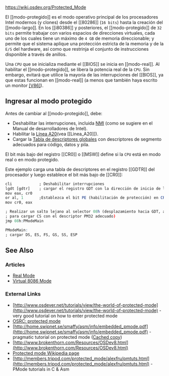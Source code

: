 https://wiki.osdev.org/Protected_Mode

El [[modo-protegido]] es el modo operativo principal de los procesadores Intel modernos (y clones) desde el [[80286]] (`16 bits`) hasta la creación del [[modo-largo]]. En los [[i80386]] y posteriores, el [[modo-protegido]] de `32 bits` permite trabajar con varios espacios de direcciones virtuales, cada uno de los cuales tiene un máximo de `4 GB` de memoria direccionable; y permite que el sistema aplique una protección estricta de la memoria y de la `E/S` del hardware, así como que restrinja el conjunto de instrucciones disponible a través de anillos.

Una `CPU` que se inicializa mediante el [[BIOS]] se inicia en [[modo-real]]. Al habilitar el [[modo-protegido]], se libera la potencia real de la `CPU`. Sin embargo, evitará que utilice la mayoría de las interrupciones del [[BIOS]], ya que estas funcionan en [[modo-real]] (a menos que también haya escrito un monitor [[V86]]([[modo-virtual-8086]])).
## Ingresar al modo protegido
Antes de cambiar al [[modo-protegido]], debe:
- Deshabilitar las interrupciones, incluida [NMI](https://wiki.osdev.org/Non_Maskable_Interrupt "Interrupción no enmascarable") (como se sugiere en el Manual de desarrolladores de Intel).
- Habilitar la [Línea A20](https://wiki.osdev.org/A20_Line "Línea A20")(vea [[Linea_A20]]).
- Cargar la [Tabla de descriptores globales](https://wiki.osdev.org/Global_Descriptor_Table "Tabla de descriptores globales") con descriptores de segmento adecuados para código, datos y pila.

El bit más bajo del registro [[CR0]] o [[MSW]] define si la `CPU` está en modo real o en modo protegido.

Este ejemplo carga una tabla de descriptores en el registro [[GDTR]] del procesador y luego establece el bit más bajo de [[CR0]]:
```r
cli            ; Deshabilitar interrupciones
lgdt [gdtr]    ; cargar el registro GDT con la dirección de inicio de la tabla de descriptores globales
mov eax, cr0 
or al, 1       ;Establezca el bit PE (habilitación de protección) en CR0 (registro de control 0)
mov cr0, eax

; Realizar un salto lejano al selector 08h (desplazamiento hacia GDT, apuntando a un descriptor de segmento de código PM de 32 bits)
; para cargar CS con el descriptor PM32 adecuado)
jmp 08h:PModeMain

PModeMain:
; cargar DS, ES, FS, GS, SS, ESP

```

## See Also
### Articles
- [Real Mode](https://wiki.osdev.org/Real_Mode "Real Mode")
- [Virtual 8086 Mode](https://wiki.osdev.org/Virtual_8086_Mode "Virtual 8086 Mode")

### External Links
- [http://www.osdever.net/tutorials/view/the-world-of-protected-mode](http://www.osdever.net/tutorials/view/the-world-of-protected-mode) - very good tutorial on how to enter protected mode
- [OSRC: protected mode](http://www.nondot.org/sabre/os/articles/ProtectedMode/)
- [http://home.swipnet.se/smaffy/asm/info/embedded_pmode.pdf](http://home.swipnet.se/smaffy/asm/info/embedded_pmode.pdf) - pragmatic tutorial on protected mode ([Cached copy](http://web.archive.org/web/20030604185154/http://home.swipnet.se/smaffy/asm/info/embedded_pmode.pdf))
- [http://www.brokenthorn.com/Resources/OSDev8.html](http://www.brokenthorn.com/Resources/OSDev8.html)
- [Protected mode Wikipedia page](https://wikipedia.org/wiki/Protected_mode "wikipedia:Protected mode")
- [http://members.tripod.com/protected_mode/alexfru/pmtuts.html](http://members.tripod.com/protected_mode/alexfru/pmtuts.html) - PMode tutorials in C & Asm